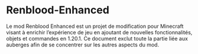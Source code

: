 # Renblood-Enhanced
Le mod Renblood Enhanced est un projet de modification pour Minecraft visant à enrichir l’expérience de jeu en ajoutant de nouvelles fonctionnalités, objets et commandes en 1.20.1. Ce document exclut toute la partie liée aux auberges afin de se concentrer sur les autres aspects du mod.
